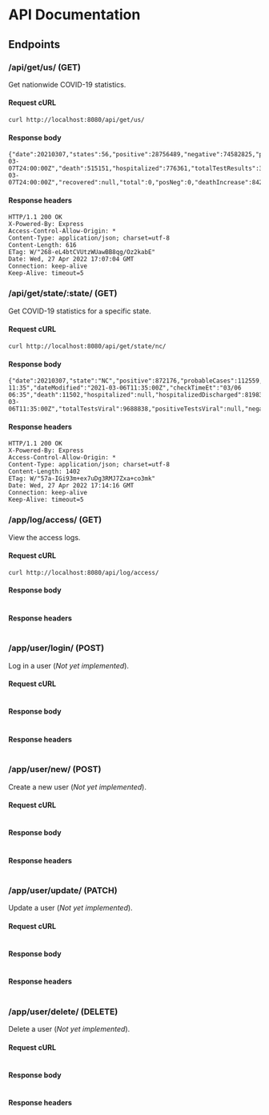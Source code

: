 # API Documentation

## Endpoints

### /api/get/us/ (GET)

Get nationwide COVID-19 statistics.

#### Request cURL
```
curl http://localhost:8080/api/get/us/
```
#### Response body
```
{"date":20210307,"states":56,"positive":28756489,"negative":74582825,"pending":11808,"hospitalizedCurrently":40199,"hospitalizedCumulative":776361,"inIcuCurrently":8134,"inIcuCumulative":45475,"onVentilatorCurrently":2802,"onVentilatorCumulative":4281,"dateChecked":"2021-03-07T24:00:00Z","death":515151,"hospitalized":776361,"totalTestResults":363825123,"lastModified":"2021-03-07T24:00:00Z","recovered":null,"total":0,"posNeg":0,"deathIncrease":842,"hospitalizedIncrease":726,"negativeIncrease":131835,"positiveIncrease":41835,"totalTestResultsIncrease":1170059,"hash":"a80d0063822e251249fd9a44730c49cb23defd83"}
```
#### Response headers
```
HTTP/1.1 200 OK
X-Powered-By: Express
Access-Control-Allow-Origin: *
Content-Type: application/json; charset=utf-8
Content-Length: 616
ETag: W/"268-eL4btCVUtzWUawBB8qg/Oz2kabE"
Date: Wed, 27 Apr 2022 17:07:04 GMT
Connection: keep-alive
Keep-Alive: timeout=5
```

### /api/get/state/:state/ (GET)

Get COVID-19 statistics for a specific state.

#### Request cURL
```
curl http://localhost:8080/api/get/state/nc/
```
#### Response body
```
{"date":20210307,"state":"NC","positive":872176,"probableCases":112559,"negative":null,"pending":null,"totalTestResultsSource":"totalTestsViral","totalTestResults":9688838,"hospitalizedCurrently":1179,"hospitalizedCumulative":null,"inIcuCurrently":309,"inIcuCumulative":null,"onVentilatorCurrently":null,"onVentilatorCumulative":null,"recovered":null,"lastUpdateEt":"3/6/2021 11:35","dateModified":"2021-03-06T11:35:00Z","checkTimeEt":"03/06 06:35","death":11502,"hospitalized":null,"hospitalizedDischarged":819839,"dateChecked":"2021-03-06T11:35:00Z","totalTestsViral":9688838,"positiveTestsViral":null,"negativeTestsViral":null,"positiveCasesViral":759617,"deathConfirmed":10169,"deathProbable":1333,"totalTestEncountersViral":null,"totalTestsPeopleViral":null,"totalTestsAntibody":null,"positiveTestsAntibody":null,"negativeTestsAntibody":null,"totalTestsPeopleAntibody":null,"positiveTestsPeopleAntibody":null,"negativeTestsPeopleAntibody":null,"totalTestsPeopleAntigen":null,"positiveTestsPeopleAntigen":null,"totalTestsAntigen":805924,"positiveTestsAntigen":null,"fips":"37","positiveIncrease":0,"negativeIncrease":0,"total":872176,"totalTestResultsIncrease":0,"posNeg":872176,"dataQualityGrade":null,"deathIncrease":0,"hospitalizedIncrease":0,"hash":"d9ca67dd72ba6f8a8506ebb734fd25b0b8067608","commercialScore":0,"negativeRegularScore":0,"negativeScore":0,"positiveScore":0,"score":0,"grade":""}
```
#### Response headers
```
HTTP/1.1 200 OK
X-Powered-By: Express
Access-Control-Allow-Origin: *
Content-Type: application/json; charset=utf-8
Content-Length: 1402
ETag: W/"57a-IGi93m+ex7uDg3RMJ7Zxa+co3mk"
Date: Wed, 27 Apr 2022 17:14:16 GMT
Connection: keep-alive
Keep-Alive: timeout=5
```

### /app/log/access/ (GET)

View the access logs.

#### Request cURL

```
curl http://localhost:8080/api/log/access/
```

#### Response body

```

```

#### Response headers

```

```

### /app/user/login/ (POST)

Log in a user (_Not yet implemented_).

#### Request cURL

```

```

#### Response body

```

```

#### Response headers

```

```

### /app/user/new/ (POST)

Create a new user (_Not yet implemented_).

#### Request cURL

```

```

#### Response body

```

```

#### Response headers

```

```

### /app/user/update/ (PATCH)

Update a user (_Not yet implemented_).

#### Request cURL

```

```

#### Response body

```

```

#### Response headers

```

```

### /app/user/delete/ (DELETE)

Delete a user (_Not yet implemented_).

#### Request cURL

```

```

#### Response body

```

```

#### Response headers

```

```